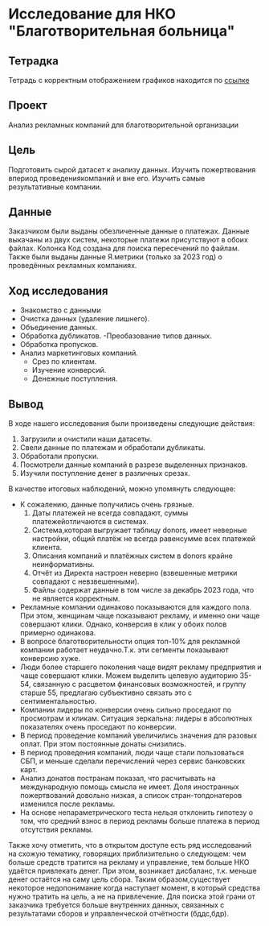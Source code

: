# Исследование для НКО "Благотворительная больница"
## Тетрадка
Тетрадь с корректным отображением графиков находится по [ссылке](https://colab.research.google.com/drive/1IgO4kvJs_LhNdZHba0XOOBq8MVD7DpfF?usp=sharing)

## Проект
Анализ рекламных компаний для благотворительной организации
## Цель
Подготовить сырой датасет к анализу данных. Изучить пожертвования впериод проведениякомпаний и вне его. Изучить самые результативные компании.
## Данные
Заказчиком были выданы обезличенные данные о платежах. Данные выкачаны из двух систем, некоторые платежи присутствуют в обоих файлах. Колонка Код создана для поиска пересечений по файлам. Также были выданы данные Я.метрики (только за 2023 год) о проведённых рекламных компаниях.

## Ход исследования
- Знакомство с данными
- Очистка данных (удаление лишнего).
- Объединение данных.
- Обработка дубликатов.
-Преобазование типов данных.
- Обработка пропусков.
- Анализ маркетинговых компаний.
  - Срез по клиентам.
  - Изучение конверсий.
  - Денежные поступления.
## Вывод
В ходе нашего исследования были произведены следующие действия:
1. Загрузили и очистили наши датасеты.
2. Свели данные по платежам и обработали дубликаты.
3. Обработали пропуски.
4. Посмотрели данные компаний в разрезе выделенных признаков.
5. Изучили поступление денег в различных срезах.

В качестве итоговых наблюдений, можно упомянуть следующее:
- К сожалению, данные получились очень грязные.
  1. Даты платежей не всегда совпадают, суммы платежейотличаются в системах.
  2. Система,которая выгружает таблицу donors, имеет неверные настройки, общий платёж не всегда равенсумме всех платежей клиента.
  2. Описания компаний и платёжных систем в donors крайне неинформативны.
  3. Отчёт из Директа настроен неверно (взвешенные метрики совпадают с невзвешенными).
  3. Файлы содержат данные в том числе за декабрь  2023 года, что не является корректным.
- Рекламные компании одинаково показываются для каждого пола. При этом, женщинам чаще показывают рекламу, и именно они чаще совершают клики. Однако, конверсия в клик у обоих полов примерно одинакова.
- В вопросе благотворительности опция топ-10% для рекламной компании работает неудачно.Т.к. эти сегменты показывают конверсию хуже.   
- Люди более старшего поколения чаще видят рекламу предприятия и чаще совершают клики. Можем выделить целевую аудиторию 35-54, связанную с расцветом финансовых возможностей, и группу старше 55, предлагаю субъективно связать это с сентиментальностью.
- Компании лидеры по конверсии очень сильно проседают по просмотрам и кликам. Ситуация зеркальна: лидеры в абсолютных показателях очень проседают по конверсии.
- В период проведение компаний увеличились значения для разовых оплат. При этом постоянные донаты снизились.
- В период проведения компаний, люди чаще стали пользоваться СБП, и меньше сделали перечислений через сервис банковских карт.
- Анализ донатов постранам показал, что расчитывать на международную помощь смысла не имеет. Доля иностранных пожертвований довольно низкая, а список стран-топдонатеров изменился после рекламы.
- На основе непараметрического теста нельзя отклонить гипотезу о том, что средний взнос в период рекламы больше платежа в период отсутствия рекламы.

Также хочу отметить, что в открытом доступе есть ряд исследований на схожую тематику, говорящих приблизительно о следующем: чем больше средств тратится на рекламу и управление, тем больше НКО удаётся привлекать денег. При этом, возникает дисбаланс, т.к. меньше денег остаётся на саму цель сбора. Таким образом,существует некоторое недопонимание когда наступает момент, в который средства нужно тратить на цель, а не на привлечение. Для поиска этой грани от заказчика требуется больше внутренних данных, связанных с результатами сборов и управленческой отчётности (бддс,бдр).
